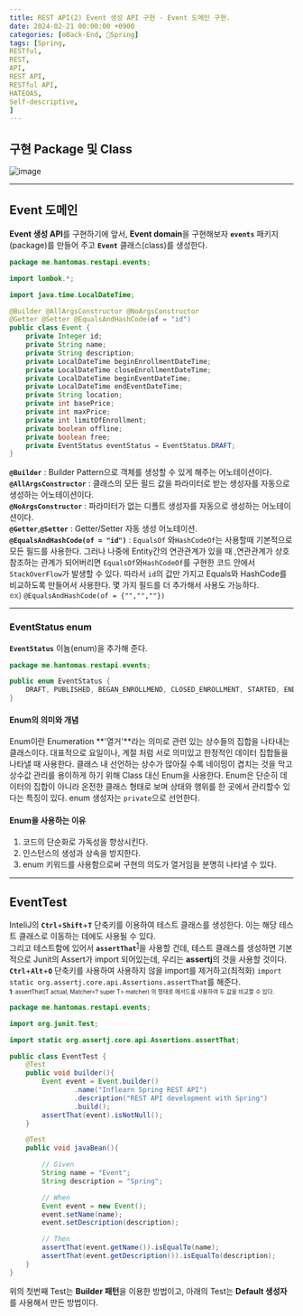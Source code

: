 ```yaml
---
title: REST API(2) Event 생성 API 구현 - Event 도메인 구현.
date: 2024-02-21 00:00:00 +0900
categories: [⚙️Back-End, 🍃Spring]
tags: [Spring,
RESTful,
REST,
API,
REST API,
RESTful API,
HATEOAS,
Self-descriptive,
]     
---  
```

  
## 구현 Package 및 Class  
![image](https://github.com/han-tomas/han-tomas.github.io/assets/124488773/bb2459a2-0ab9-48f7-a6e9-5f58b278b37b)  
  
---  
## Event 도메인
**Event 생성 API**를 구현하기에 앞서, **Event domain**을 구현해보자
**`events`** 패키지(package)를 만들어 주고 **`Event`** 클래스(class)를 생성한다.   
```java
package me.hantomas.restapi.events;

import lombok.*;

import java.time.LocalDateTime;

@Builder @AllArgsConstructor @NoArgsConstructor
@Getter @Setter @EqualsAndHashCode(of = "id")
public class Event {
    private Integer id;
    private String name;
    private String description;
    private LocalDateTime beginEnrollmentDateTime;
    private LocalDateTime closeEnrollmentDateTime;
    private LocalDateTime beginEventDateTime;
    private LocalDateTime endEventDateTime;
    private String location;
    private int basePrice;
    private int maxPrice;
    private int limitOfEnrollment;
    private boolean offline;
    private boolean free;
    private EventStatus eventStatus = EventStatus.DRAFT;
}

```  
**`@Builder`** : Builder Pattern으로 객체를 생성할 수 있게 해주는 어노테이션이다.  
**`@AllArgsConstructor`** : 클래스의 모든 필드 값을 파라미터로 받는 생성자를 자동으로 생성하는 어노테이션이다.   
**`@NoArgsConstructor`** : 파라미터가 없는 디폴트 생성자를 자동으로 생성하는 어노테이션이다.  
**`@Getter`**,**`@Setter`** : Getter/Setter 자동 생성 어노테이션.  
**`@EqualsAndHashCode(of = "id")`** : `EqualsOf` 와`HashCodeOf`는 사용할때 기본적으로 모든 필드를 사용한다. 그러나 나중에 Entity간의 연관관계가 있을 때 ,연관관계가 상호 참조하는 관계가 되어버리면 `EqualsOf`와`HashCodeOf`를 구현한 코드 안에서 `StackOverFlow`가 발생할 수 있다. 따라서 `id`의 값만 가지고 Equals와 HashCode를 비교하도록 만들어서 사용한다. 몇 가지 필드를 더 추가해서 사용도 가능하다.<br>**<span style="color : gray">ex)</span>** `@EqualsAndHashCode(of = {"","",""})`  
  
---  
### EventStatus enum  
**`EventStatus`** 이늄(enum)을 추가해 준다.  
```java
package me.hantomas.restapi.events;

public enum EventStatus {
    DRAFT, PUBLISHED, BEGAN_ENROLLMEND, CLOSED_ENROLLMENT, STARTED, ENDED
}

```  
  
#### Enum의 의미와 개념  
Enum이란 Enumeration **'열거'**라는 의미로 관련 있는 상수들의 집합을 나타내는 클래스이다. 대표적으로 요일이나, 계절 처럼 서로 의미있고 한정적인 데이터 집합들을 나타낼 때 사용한다. 클래스 내 선언하는 상수가 많아질 수록 네이밍이 겹치는 것을 막고 상수값 관리를 용이하게 하기 위해 Class 대신 Enum을 사용한다. Enum은 단순히 데이터의 집합이 아니라 온전한 클래스 형태로 보며 상태와 행위를 한 곳에서 관리할수 있다는 특징이 있다. enum 생성자는 `private`으로 선언한다.  
  
#### Enum을 사용하는 이유
1. 코드의 단순화로 가독성을 향상시킨다.  
2. 인스턴스의 생성과 상속을 방지한다.  
3. enum 키워드를 사용함으로써 구현의 의도가 열거임을 분명히 나타낼 수 있다.  
  
---  
## EventTest  
InteliJ의 **`Ctrl`**+**`Shift`**+**`T`** 단축키를 이용하여 테스트 클래스를 생성한다. 이는 해당 테스트 클래스로 이동하는 데에도 사용될 수 있다.   
그리고 테스트함에 있어서 **`assertThat`**<sup>[1](#f1)</sup>을 사용할 건데, 테스트 클래스를 생성하면 기본적으로 Junit의 Assert가 import 되어있는데, 우리는 **assertj**의 것을 사용할 것이다. **`Ctrl`**+**`Alt`**+**`O`** 단축키를 사용하여 사용하지 않을 import를 제거하고(최적화) `import static org.assertj.core.api.Assertions.assertThat`를 해준다.  
<span style="font-size: 10px"><b id="f1">1</b>: assertThat(T actual, Matcher<? super T> matcher) 의 형태로 메서드를 사용하여 두 값을 비교할 수 있다.</span>  
  
```java
package me.hantomas.restapi.events;

import org.junit.Test;

import static org.assertj.core.api.Assertions.assertThat;

public class EventTest {
    @Test
    public void builder(){
        Event event = Event.builder()
                .name("Inflearn Spring REST API")
                .description("REST API development with Spring")
                .build();
        assertThat(event).isNotNull();
    }

    @Test
    public void javaBean(){

        // Given
        String name = "Event";
        String description = "Spring";

        // When
        Event event = new Event();
        event.setName(name);
        event.setDescription(description);

        // Then
        assertThat(event.getName()).isEqualTo(name);
        assertThat(event.getDescription()).isEqualTo(description);
    }
}
```  
위의 첫번째 Test는 **Builder 패턴**을 이용한 방법이고, 아래의 Test는 **Default 생성자**를 사용해서 만든 방법이다.  







